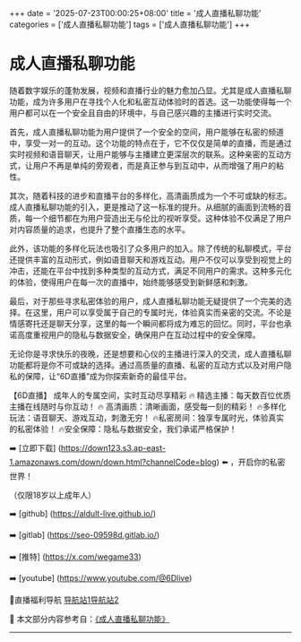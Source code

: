 +++
date = '2025-07-23T00:00:25+08:00'
title = '成人直播私聊功能'
categories = ['成人直播私聊功能']
tags = ['成人直播私聊功能']
+++

# 成人直播私聊功能

随着数字娱乐的蓬勃发展，视频和直播行业的魅力愈加凸显。尤其是成人直播私聊功能，成为许多用户在寻找个人化和私密互动体验时的首选。这一功能使得每一个用户都可以在一个安全且自由的环境中，与自己感兴趣的主播进行实时交流。

首先，成人直播私聊功能为用户提供了一个安全的空间，用户能够在私密的频道中，享受一对一的互动。这个功能的特点在于，它不仅仅是简单的直播，而是通过实时视频和语音聊天，让用户能够与主播建立更深层次的联系。这种亲密的互动方式，让用户不再是单纯的旁观者，而是真正参与到互动中，从而增强了用户的粘性。

其次，随着科技的进步和直播平台的多样化，高清画质成为一个不可或缺的标志。成人直播私聊功能的引入，更是推动了这一标准的提升。从细腻的画面到流畅的音质，每一个细节都在为用户营造出无与伦比的视听享受。这种体验不仅满足了用户对内容质量的追求，也提升了整个直播生态的水平。

此外，该功能的多样化玩法也吸引了众多用户的加入。除了传统的私聊模式，平台还提供丰富的互动形式，例如语音聊天和游戏互动。用户不仅可以享受到视觉上的冲击，还能在平台中找到多种类型的互动方式，满足不同用户的需求。这种多元化的体验，使得用户在每一次的直播中，始终能够感受到新鲜感和刺激。

最后，对于那些寻求私密体验的用户，成人直播私聊功能无疑提供了一个完美的选择。在这里，用户可以享受属于自己的专属时光，体验真实而亲密的交流。不论是情感寄托还是聊天分享，这里的每一个瞬间都将成为难忘的回忆。同时，平台也承诺高度重视用户的隐私与数据安全，确保用户在互动过程中的安全保障。

无论你是寻求快乐的夜晚，还是想要和心仪的主播进行深入的交流，成人直播私聊功能都将是你不可或缺的选择。通过高质量的直播、私密的互动方式以及对用户隐私的保障，让“6D直播”成为你探索新奇的最佳平台。

【6D直播】
成年人的专属空间，实时互动尽享精彩
🔥 精选主播：每天数百位优质主播在线随时与你互动！
🔥 高清画质：清晰画面，感受每一刻的精彩！
🔥多样化玩法：语音聊天、游戏互动，刺激无穷！
🔥私密房间：独享专属时光，体验真实的私密体验！
🔥安全保障：隐私与数据安全，我们承诺严格保护！

➡️ [立即下载] (https://down123.s3.ap-east-1.amazonaws.com/down/down.html?channelCode=blog) ⬅️ ，开启你的私密世界！

（仅限18岁以上成年人）

➡️ [github] (https://aldult-live.github.io/)

➡️ [gitlab] (https://seo-09598d.gitlab.io/)

➡️ [推特] (https://x.com/wegame33)

➡️ [youtube] (https://www.youtube.com/@6Dlive)

🔞直播福利导航   [导航站1](https://webstack-86085a.gitlab.io/)[导航站2](https://onlygit123-2.github.io/)


📘 本文部分内容参考自：[《成人直播私聊功能》](https://github.com/tata25721/tata)

---
